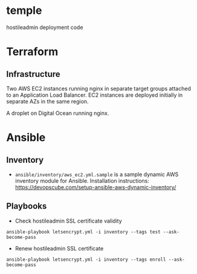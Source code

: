 # temple

hostileadmin deployment code

# Terraform

## Infrastructure

Two AWS EC2 instances running nginx in separate target groups attached to an Application Load Balancer. EC2 instances are deployed initially in separate AZs in the same region.

A droplet on Digital Ocean running nginx.

# Ansible

## Inventory

* `ansible/inventory/aws_ec2.yml.sample` is a sample dynamic AWS inventory module for Ansible. Installation instructions: https://devopscube.com/setup-ansible-aws-dynamic-inventory/

## Playbooks

* Check hostileadmin SSL certificate validity

```
ansible-playbook letsencrypt.yml -i inventory --tags test --ask-become-pass
```

* Renew hostileadmin SSL certificate

```
ansible-playbook letsencrypt.yml -i inventory --tags enroll --ask-become-pass
```
